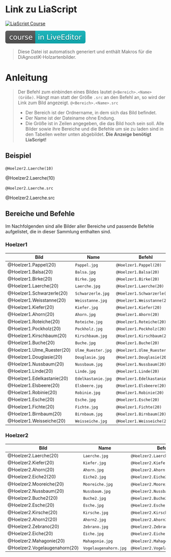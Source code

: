 <!--
author: Volker Göhler, Niklas Werner
email: volker.goehler@informatik.tu-freiberg
version: 0.2.2
repository: https://github.com/Ifi-DiAgnostiK-Project/Holzarten
edit: true

@diagnostik_url: https://raw.githubusercontent.com/Ifi-DiAgnostiK-Project/Holzarten/refs/heads/main/img

@diagnostik_image: <div class="image-container" style="height: @2rem; width: @2rem;"><img src="@0/@1" alt="@1" style="width:100%; height: 100%;"></div>

@style
.image-container {
  width: 200px;
  height: 200px;
  border: 1px solid #ccc;
  display: flex;
  justify-content: center;
  align-items: center;
  overflow: hidden;
  background-color: #f8f8f8;
}

.image-container img {
  width: fit-content;
  height: fit-content;
  object-fit: contain;
}
@end



@Hoelzer1.Pappel.src: @diagnostik_url/Hoelzer1/Pappel.jpg
@Hoelzer1.Pappel: @diagnostik_image(@diagnostik_url,Hoelzer1/Pappel.jpg,@0)

@Hoelzer1.Balsa.src: @diagnostik_url/Hoelzer1/Balsa.jpg
@Hoelzer1.Balsa: @diagnostik_image(@diagnostik_url,Hoelzer1/Balsa.jpg,@0)

@Hoelzer1.Birke.src: @diagnostik_url/Hoelzer1/Birke.jpg
@Hoelzer1.Birke: @diagnostik_image(@diagnostik_url,Hoelzer1/Birke.jpg,@0)

@Hoelzer1.Laerche.src: @diagnostik_url/Hoelzer1/Laerche.jpg
@Hoelzer1.Laerche: @diagnostik_image(@diagnostik_url,Hoelzer1/Laerche.jpg,@0)

@Hoelzer1.Schwarzerle.src: @diagnostik_url/Hoelzer1/Schwarzerle.jpg
@Hoelzer1.Schwarzerle: @diagnostik_image(@diagnostik_url,Hoelzer1/Schwarzerle.jpg,@0)

@Hoelzer1.Weisstanne.src: @diagnostik_url/Hoelzer1/Weisstanne.jpg
@Hoelzer1.Weisstanne: @diagnostik_image(@diagnostik_url,Hoelzer1/Weisstanne.jpg,@0)

@Hoelzer1.Kiefer.src: @diagnostik_url/Hoelzer1/Kiefer.jpg
@Hoelzer1.Kiefer: @diagnostik_image(@diagnostik_url,Hoelzer1/Kiefer.jpg,@0)

@Hoelzer1.Ahorn.src: @diagnostik_url/Hoelzer1/Ahorn.jpg
@Hoelzer1.Ahorn: @diagnostik_image(@diagnostik_url,Hoelzer1/Ahorn.jpg,@0)

@Hoelzer1.Roteiche.src: @diagnostik_url/Hoelzer1/Roteiche.jpg
@Hoelzer1.Roteiche: @diagnostik_image(@diagnostik_url,Hoelzer1/Roteiche.jpg,@0)

@Hoelzer1.Pockholz.src: @diagnostik_url/Hoelzer1/Pockholz.jpg
@Hoelzer1.Pockholz: @diagnostik_image(@diagnostik_url,Hoelzer1/Pockholz.jpg,@0)

@Hoelzer1.Kirschbaum.src: @diagnostik_url/Hoelzer1/Kirschbaum.jpg
@Hoelzer1.Kirschbaum: @diagnostik_image(@diagnostik_url,Hoelzer1/Kirschbaum.jpg,@0)

@Hoelzer1.Buche.src: @diagnostik_url/Hoelzer1/Buche.jpg
@Hoelzer1.Buche: @diagnostik_image(@diagnostik_url,Hoelzer1/Buche.jpg,@0)

@Hoelzer1.Ulme_Ruester.src: @diagnostik_url/Hoelzer1/Ulme_Ruester.jpg
@Hoelzer1.Ulme_Ruester: @diagnostik_image(@diagnostik_url,Hoelzer1/Ulme_Ruester.jpg,@0)

@Hoelzer1.Douglasie.src: @diagnostik_url/Hoelzer1/Douglasie.jpg
@Hoelzer1.Douglasie: @diagnostik_image(@diagnostik_url,Hoelzer1/Douglasie.jpg,@0)

@Hoelzer1.Nussbaum.src: @diagnostik_url/Hoelzer1/Nussbaum.jpg
@Hoelzer1.Nussbaum: @diagnostik_image(@diagnostik_url,Hoelzer1/Nussbaum.jpg,@0)

@Hoelzer1.Linde.src: @diagnostik_url/Hoelzer1/Linde.jpg
@Hoelzer1.Linde: @diagnostik_image(@diagnostik_url,Hoelzer1/Linde.jpg,@0)

@Hoelzer1.Edelkastanie.src: @diagnostik_url/Hoelzer1/Edelkastanie.jpg
@Hoelzer1.Edelkastanie: @diagnostik_image(@diagnostik_url,Hoelzer1/Edelkastanie.jpg,@0)

@Hoelzer1.Elsbeere.src: @diagnostik_url/Hoelzer1/Elsbeere.jpg
@Hoelzer1.Elsbeere: @diagnostik_image(@diagnostik_url,Hoelzer1/Elsbeere.jpg,@0)

@Hoelzer1.Robinie.src: @diagnostik_url/Hoelzer1/Robinie.jpg
@Hoelzer1.Robinie: @diagnostik_image(@diagnostik_url,Hoelzer1/Robinie.jpg,@0)

@Hoelzer1.Esche.src: @diagnostik_url/Hoelzer1/Esche.jpg
@Hoelzer1.Esche: @diagnostik_image(@diagnostik_url,Hoelzer1/Esche.jpg,@0)

@Hoelzer1.Fichte.src: @diagnostik_url/Hoelzer1/Fichte.jpg
@Hoelzer1.Fichte: @diagnostik_image(@diagnostik_url,Hoelzer1/Fichte.jpg,@0)

@Hoelzer1.Birnbaum.src: @diagnostik_url/Hoelzer1/Birnbaum.jpg
@Hoelzer1.Birnbaum: @diagnostik_image(@diagnostik_url,Hoelzer1/Birnbaum.jpg,@0)

@Hoelzer1.Weisseiche.src: @diagnostik_url/Hoelzer1/Weisseiche.jpg
@Hoelzer1.Weisseiche: @diagnostik_image(@diagnostik_url,Hoelzer1/Weisseiche.jpg,@0)

@Hoelzer2.Laerche.src: @diagnostik_url/Hoelzer2/Laerche.jpg
@Hoelzer2.Laerche: @diagnostik_image(@diagnostik_url,Hoelzer2/Laerche.jpg,@0)

@Hoelzer2.Kiefer.src: @diagnostik_url/Hoelzer2/Kiefer.jpg
@Hoelzer2.Kiefer: @diagnostik_image(@diagnostik_url,Hoelzer2/Kiefer.jpg,@0)

@Hoelzer2.Ahorn.src: @diagnostik_url/Hoelzer2/Ahorn.jpg
@Hoelzer2.Ahorn: @diagnostik_image(@diagnostik_url,Hoelzer2/Ahorn.jpg,@0)

@Hoelzer2.Eiche2.src: @diagnostik_url/Hoelzer2/Eiche2.jpg
@Hoelzer2.Eiche2: @diagnostik_image(@diagnostik_url,Hoelzer2/Eiche2.jpg,@0)

@Hoelzer2.Mooreiche.src: @diagnostik_url/Hoelzer2/Mooreiche.jpg
@Hoelzer2.Mooreiche: @diagnostik_image(@diagnostik_url,Hoelzer2/Mooreiche.jpg,@0)

@Hoelzer2.Nussbaum.src: @diagnostik_url/Hoelzer2/Nussbaum.jpg
@Hoelzer2.Nussbaum: @diagnostik_image(@diagnostik_url,Hoelzer2/Nussbaum.jpg,@0)

@Hoelzer2.Buche2.src: @diagnostik_url/Hoelzer2/Buche2.jpg
@Hoelzer2.Buche2: @diagnostik_image(@diagnostik_url,Hoelzer2/Buche2.jpg,@0)

@Hoelzer2.Esche.src: @diagnostik_url/Hoelzer2/Esche.jpg
@Hoelzer2.Esche: @diagnostik_image(@diagnostik_url,Hoelzer2/Esche.jpg,@0)

@Hoelzer2.Kirsche.src: @diagnostik_url/Hoelzer2/Kirsche.jpg
@Hoelzer2.Kirsche: @diagnostik_image(@diagnostik_url,Hoelzer2/Kirsche.jpg,@0)

@Hoelzer2.Ahorn2.src: @diagnostik_url/Hoelzer2/Ahorn2.jpg
@Hoelzer2.Ahorn2: @diagnostik_image(@diagnostik_url,Hoelzer2/Ahorn2.jpg,@0)

@Hoelzer2.Zebrano.src: @diagnostik_url/Hoelzer2/Zebrano.jpg
@Hoelzer2.Zebrano: @diagnostik_image(@diagnostik_url,Hoelzer2/Zebrano.jpg,@0)

@Hoelzer2.Eiche.src: @diagnostik_url/Hoelzer2/Eiche.jpg
@Hoelzer2.Eiche: @diagnostik_image(@diagnostik_url,Hoelzer2/Eiche.jpg,@0)

@Hoelzer2.Mahagonie.src: @diagnostik_url/Hoelzer2/Mahagonie.jpg
@Hoelzer2.Mahagonie: @diagnostik_image(@diagnostik_url,Hoelzer2/Mahagonie.jpg,@0)

@Hoelzer2.Vogelaugenahorn.src: @diagnostik_url/Hoelzer2/Vogelaugenahorn.jpg
@Hoelzer2.Vogelaugenahorn: @diagnostik_image(@diagnostik_url,Hoelzer2/Vogelaugenahorn.jpg,@0)

-->

# Link zu LiaScript

[![LiaScript Course](https://raw.githubusercontent.com/LiaScript/LiaScript/master/badges/course.svg)](https://liascript.github.io/course/?https://raw.githubusercontent.com/Ifi-DiAgnostiK-Project/Holzarten/refs/heads/main/makros.md)

[![LiaScript LiveEditor](https://raw.githubusercontent.com/LiaScript/LiaScript/refs/heads/development/badges/editor.svg)](https://liascript.github.io/LiveEditor/?/show/file/https://raw.githubusercontent.com/Ifi-DiAgnostiK-Project/Holzarten/refs/heads/main/makros.md)



> Diese Datei ist automatisch generiert und enthält Makros für die DiAgnostiK-Holzartenbilder.

# Anleitung

> Der Befehl zum einbinden eines Bildes lautet `@<Bereich>.<Name>(Größe)`.
> Hängt man statt der Größe `.src` an den Befehl an, so wird der Link zum Bild angezeigt. `@<Bereich>.<Name>.src`
> - Der Bereich ist der Ordnername, in dem sich das Bild befindet.
> - Der Name ist der Dateiname ohne Endung.
> - Die Größe ist in Zeilen angegeben, die das Bild hoch sein soll.
Alle Bilder sowie ihre Bereiche und die Befehle um sie zu laden sind in den Tabellen weiter unten abgebildet.
**Die Anzeige benötigt LiaScript!**

## Beispiel

`@Hoelzer2.Laerche(10)`

@Hoelzer2.Laerche(10)

`@Hoelzer2.Laerche.src`

@Hoelzer2.Laerche.src

## Bereiche und Befehle

Im Nachfolgenden sind alle Bilder aller Bereiche und passende Befehle aufgelistet, die in dieser Sammlung enthalten sind.


### Hoelzer1

|Bild|Name|Befehl|
|---|---|---|
|@Hoelzer1.Pappel(20)|`Pappel.jpg`|`@Hoelzer1.Pappel(20)`|
|@Hoelzer1.Balsa(20)|`Balsa.jpg`|`@Hoelzer1.Balsa(20)`|
|@Hoelzer1.Birke(20)|`Birke.jpg`|`@Hoelzer1.Birke(20)`|
|@Hoelzer1.Laerche(20)|`Laerche.jpg`|`@Hoelzer1.Laerche(20)`|
|@Hoelzer1.Schwarzerle(20)|`Schwarzerle.jpg`|`@Hoelzer1.Schwarzerle(20)`|
|@Hoelzer1.Weisstanne(20)|`Weisstanne.jpg`|`@Hoelzer1.Weisstanne(20)`|
|@Hoelzer1.Kiefer(20)|`Kiefer.jpg`|`@Hoelzer1.Kiefer(20)`|
|@Hoelzer1.Ahorn(20)|`Ahorn.jpg`|`@Hoelzer1.Ahorn(20)`|
|@Hoelzer1.Roteiche(20)|`Roteiche.jpg`|`@Hoelzer1.Roteiche(20)`|
|@Hoelzer1.Pockholz(20)|`Pockholz.jpg`|`@Hoelzer1.Pockholz(20)`|
|@Hoelzer1.Kirschbaum(20)|`Kirschbaum.jpg`|`@Hoelzer1.Kirschbaum(20)`|
|@Hoelzer1.Buche(20)|`Buche.jpg`|`@Hoelzer1.Buche(20)`|
|@Hoelzer1.Ulme_Ruester(20)|`Ulme_Ruester.jpg`|`@Hoelzer1.Ulme_Ruester(20)`|
|@Hoelzer1.Douglasie(20)|`Douglasie.jpg`|`@Hoelzer1.Douglasie(20)`|
|@Hoelzer1.Nussbaum(20)|`Nussbaum.jpg`|`@Hoelzer1.Nussbaum(20)`|
|@Hoelzer1.Linde(20)|`Linde.jpg`|`@Hoelzer1.Linde(20)`|
|@Hoelzer1.Edelkastanie(20)|`Edelkastanie.jpg`|`@Hoelzer1.Edelkastanie(20)`|
|@Hoelzer1.Elsbeere(20)|`Elsbeere.jpg`|`@Hoelzer1.Elsbeere(20)`|
|@Hoelzer1.Robinie(20)|`Robinie.jpg`|`@Hoelzer1.Robinie(20)`|
|@Hoelzer1.Esche(20)|`Esche.jpg`|`@Hoelzer1.Esche(20)`|
|@Hoelzer1.Fichte(20)|`Fichte.jpg`|`@Hoelzer1.Fichte(20)`|
|@Hoelzer1.Birnbaum(20)|`Birnbaum.jpg`|`@Hoelzer1.Birnbaum(20)`|
|@Hoelzer1.Weisseiche(20)|`Weisseiche.jpg`|`@Hoelzer1.Weisseiche(20)`|

### Hoelzer2

|Bild|Name|Befehl|
|---|---|---|
|@Hoelzer2.Laerche(20)|`Laerche.jpg`|`@Hoelzer2.Laerche(20)`|
|@Hoelzer2.Kiefer(20)|`Kiefer.jpg`|`@Hoelzer2.Kiefer(20)`|
|@Hoelzer2.Ahorn(20)|`Ahorn.jpg`|`@Hoelzer2.Ahorn(20)`|
|@Hoelzer2.Eiche2(20)|`Eiche2.jpg`|`@Hoelzer2.Eiche2(20)`|
|@Hoelzer2.Mooreiche(20)|`Mooreiche.jpg`|`@Hoelzer2.Mooreiche(20)`|
|@Hoelzer2.Nussbaum(20)|`Nussbaum.jpg`|`@Hoelzer2.Nussbaum(20)`|
|@Hoelzer2.Buche2(20)|`Buche2.jpg`|`@Hoelzer2.Buche2(20)`|
|@Hoelzer2.Esche(20)|`Esche.jpg`|`@Hoelzer2.Esche(20)`|
|@Hoelzer2.Kirsche(20)|`Kirsche.jpg`|`@Hoelzer2.Kirsche(20)`|
|@Hoelzer2.Ahorn2(20)|`Ahorn2.jpg`|`@Hoelzer2.Ahorn2(20)`|
|@Hoelzer2.Zebrano(20)|`Zebrano.jpg`|`@Hoelzer2.Zebrano(20)`|
|@Hoelzer2.Eiche(20)|`Eiche.jpg`|`@Hoelzer2.Eiche(20)`|
|@Hoelzer2.Mahagonie(20)|`Mahagonie.jpg`|`@Hoelzer2.Mahagonie(20)`|
|@Hoelzer2.Vogelaugenahorn(20)|`Vogelaugenahorn.jpg`|`@Hoelzer2.Vogelaugenahorn(20)`|